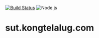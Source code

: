 [![Build Status](https://travis-ci.org/nitikornchumnankul/sut.kongtelalug.com.svg?branch=master)](https://travis-ci.org/nitikornchumnankul/sut.kongtelalug.com)
![Node.js](https://github.com/nitikornchumnankul/sut.kongtelalug.com/workflows/Node.js/badge.svg)
# sut.kongtelalug.com
